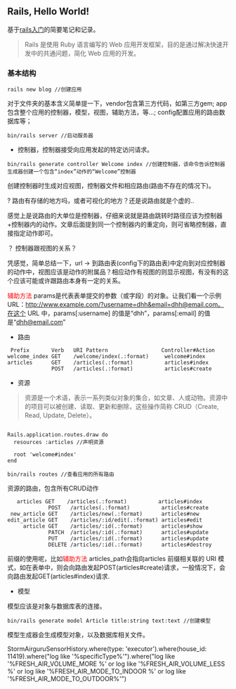 ## Rails, Hello World!

基于[rails入门](https://ruby-china.github.io/rails-guides/getting_started.html)的简要笔记和记录。

> Rails 是使用 Ruby 语言编写的 Web 应用开发框架，目的是通过解决快速开发中的共通问题，简化 Web 应用的开发。

### 基本结构

```
rails new blog //创建应用
```

对于文件夹的基本含义简单提一下，vendor包含第三方代码，如第三方gem; app包含整个应用的控制器，模型，视图，辅助方法，等...; config配置应用的路由数据库等；

```
bin/rails server //启动服务器
```

+ 控制器，控制器接受向应用发起的特定访问请求。

```
bin/rails generate controller Welcome index //创建控制器，该命令告诉控制器生成器创建一个包含“index”动作的“Welcome”控制器
```

创建控制器时生成对应视图，控制器文件和相应路由(路由不存在的情况下)。

? 路由有存储的地方吗，或者可视化的地方？还是说路由就是个虚的..

感觉上是说路由的大单位是控制器，仔细来说就是路由跳转时路径应该为控制器+控制器内的动作。文章后面提到同一个控制器内的重定向，则可省略控制器，直接指定动作即可。

？ 控制器跟视图的关系？

凭感觉，简单总结一下，url -> 到路由表(config下的路由表)中定向到对应控制器的动作中，视图应该是动作的附属品？相应动作有视图的则显示视图，有没有的这个应该可能或许跟路由本身有一定的关系。

<font color='red'>辅助方法</font> params是代表表单提交的参数（或字段）的对象。让我们看一个示例 URL：http://www.example.com/?username=dhh&email=dhh@email.com。在这个 URL 中，params[:username] 的值是“dhh”，params[:email] 的值是“dhh@email.com”

+ 路由

```
 Prefix       Verb   URI Pattern                 Controller#Action
welcome_index GET    /welcome/index(.:format)     welcome#index
articles      GET    /articles(.:format)          articles#index
              POST   /articles(.:format)          articles#create
```

+ 资源

> 资源是一个术语，表示一系列类似对象的集合，如文章、人或动物。资源中的项目可以被创建、读取、更新和删除，这些操作简称 CRUD（Create, Read, Update, Delete）。

```

Rails.application.routes.draw do
  resources :articles //声明资源
 
  root 'welcome#index'
end
```

```
bin/rails routes //查看应用的所有路由
```

资源的路由，包含所有CRUD动作

```
   articles GET    /articles(.:format)          articles#index
             POST   /articles(.:format)          articles#create
 new_article GET    /articles/new(.:format)      articles#new
edit_article GET    /articles/:id/edit(.:format) articles#edit
     article GET    /articles/:id(.:format)      articles#show
             PATCH  /articles/:id(.:format)      articles#update
             PUT    /articles/:id(.:format)      articles#update
             DELETE /articles/:id(.:format)      articles#destroy
```

前缀的使用呢，比如<font color='red'>辅助方法</font> articles_path会指向articles 前缀相关联的 URI 模式，如在表单中，则会向路由发起POST(articles#create)请求，一般情况下，会向路由发起GET(articles#index)请求.

+ 模型

模型应该是对象与数据库表的连接。

```
bin/rails generate model Article title:string text:text //创建模型

```

模型生成器会生成模型对象，以及数据库相关文件。


StormAirguruSensorHistory.where(type: 'executor').where(house_id: 11419).where("log like '%specificType%'").where("log like '%FRESH_AIR_VOLUME_MORE
%' or log like '%FRESH_AIR_VOLUME_LESS
%' or log like '%FRESH_AIR_MODE_TO_INDOOR
%' or log like '%FRESH_AIR_MODE_TO_OUTDOOR%'")